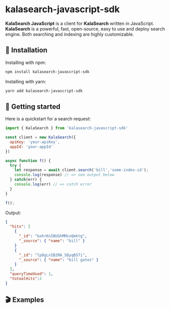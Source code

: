 # kalasearch-javascript-sdk

**KalaSearch JavaScript** is a client for **KalaSearch** written in JavaScript. **KalaSearch** is a powerful, fast, open-source, easy to use and deploy search engine. Both searching and indexing are highly customizable.

## 🔧 Installation
Installing with npm:
```sh
npm install kalasearch-javascript-sdk
```
Installing with yarn:
```sh
yarn add kalasearch-javascript-sdk
```

## 🚀 Getting started
Here is a quickstart for a search request:
```js
import { KalaSearch } from 'kalasearch-javascript-sdk'

const client = new KalaSearch({
  apiKey: 'your-apiKey',
  appId: 'your-appId'
})

async function f() {
  try {
    let response = await client.search('bill','some-index-id');
    console.log(response) // => see output below
  } catch(err) {
    console.log(err) // => catch error 
  }
}

f();
```

Output:

```json
{
  "hits": [
    {
      "_id": "bxhrKnIBUGhMMzxQmktg",
      "_source": { "name": "bill" }
    }
    {
      "_id": "lp8gLnIB2RA_SQyqB57i",
      "_source": { "name": "bill gates" }
    }
  ],
  "queryTimeUsed": 1,
  "totoalHits":2
}

```

## 🎬 Examples

